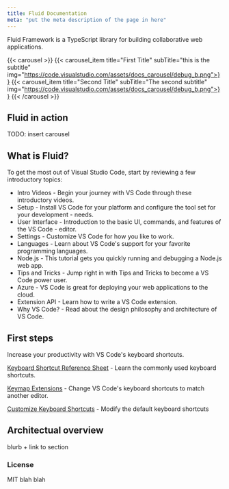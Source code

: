```yaml
---
title: Fluid Documentation
meta: "put the meta description of the page in here"
---
```



Fluid Framework is a TypeScript library for building collaborative web applications.

{{< carousel >}}
{{< carousel_item title="First Title" subTitle="this is the subtitle" img="https://code.visualstudio.com/assets/docs_carousel/debug_b.png">}}
{{< carousel_item title="Second Title" subTitle="The second subtitle" img="https://code.visualstudio.com/assets/docs_carousel/debug_b.png">}}
{{< /carousel >}}

## Fluid in action

TODO: insert carousel


## What is Fluid?

To get the most out of Visual Studio Code, start by reviewing a few introductory topics:

- Intro Videos - Begin your journey with VS Code through these introductory videos.
- Setup - Install VS Code for your platform and configure the tool set for your development - needs.
- User Interface - Introduction to the basic UI, commands, and features of the VS Code - editor.
- Settings - Customize VS Code for how you like to work.
- Languages - Learn about VS Code's support for your favorite programming languages.
- Node.js - This tutorial gets you quickly running and debugging a Node.js web app.
- Tips and Tricks - Jump right in with Tips and Tricks to become a VS Code power user.
- Azure - VS Code is great for deploying your web applications to the cloud.
- Extension API - Learn how to write a VS Code extension.
- Why VS Code? - Read about the design philosophy and architecture of VS Code.


## First steps

Increase your productivity with VS Code's keyboard shortcuts.

[Keyboard Shortcut Reference Sheet](https://code.visualstudio.com/docs/getstarted/keybindings#_keyboard-shortcuts-reference) - Learn the commonly used keyboard shortcuts.

[Keymap Extensions](https://code.visualstudio.com/docs/getstarted/keybindings#_keymap-extensions) - Change VS Code's keyboard shortcuts to match another editor.

[Customize Keyboard Shortcuts](https://code.visualstudio.com/docs/getstarted/keybindings#_keyboard-shortcuts-editor) - Modify the default keyboard shortcuts

## Architectual overview

blurb + link to section

### License

MIT blah blah

